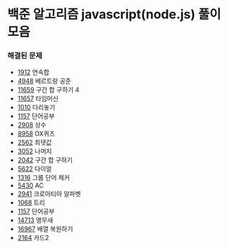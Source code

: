 # 백준 알고리즘 javascript(node.js) 풀이 모음

### 해결된 문제

- [1912](https://www.acmicpc.net/problem/1912) 연속합
- [4948](https://www.acmicpc.net/problem/4948) 베르트랑 공준
- [11659](https://www.acmicpc.net/problem/11659) 구간 합 구하기 4
- [11657](https://www.acmicpc.net/problem/11657) 타임머신
- [1010](https://www.acmicpc.net/problem/1010) 다리놓기
- [1157](https://www.acmicpc.net/problem/1157) 단어공부
- [2908](https://www.acmicpc.net/problem/2908) 상수
- [8958](https://www.acmicpc.net/problem/8958) OX퀴즈
- [2562](https://www.acmicpc.net/problem/2562) 최댓값
- [3052](https://www.acmicpc.net/problem/3052) 나머지
- [2042](https://www.acmicpc.net/problem/2042) 구간 합 구하기
- [5622](https://www.acmicpc.net/problem/5622) 다이얼
- [1316](https://www.acmicpc.net/problem/1316) 그룹 단어 체커
- [5430](https://www.acmicpc.net/problem/5430) AC
- [2941](https://www.acmicpc.net/problem/2941) 크로아티아 알파벳
- [1068](https://www.acmicpc.net/problem/1068) 트리
- [1157](https://www.acmicpc.net/problem/1157) 단어공부
- [14713](https://www.acmicpc.net/problem/14713) 앵무새
- [16967](https://www.acmicpc.net/problem/16967) 배열 복원하기
- [2164](https://www.acmicpc.net/problem/2164) 카드2

